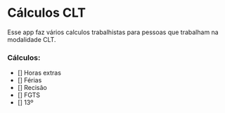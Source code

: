 # Cálculos CLT
Esse app faz vários calculos trabalhistas para pessoas que trabalham na modalidade CLT.

### Cálculos:

- [] Horas extras
- [] Férias
- [] Recisão
- [] FGTS
- [] 13º